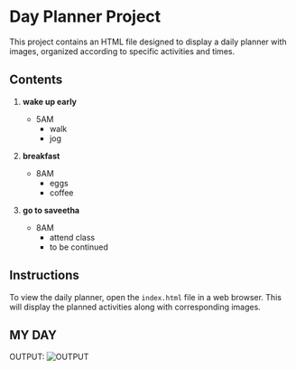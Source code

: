 # Day Planner Project

This project contains an HTML file designed to display a daily planner with images, organized according to specific activities and times.

## Contents

1. **wake up early**
   - 5AM
     - walk
     - jog
     
2. **breakfast**
   - 8AM
     - eggs
     - coffee

3. **go to saveetha**
   - 8AM
     - attend class
     - to be continued

## Instructions

To view the daily planner, open the `index.html` file in a web browser. This will display the planned activities along with corresponding images.

## MY DAY
OUTPUT:
![OUTPUT](https://github.com/Krishna-Prakaash/MY-DAY/assets/93427144/826536d2-df79-4bdb-8500-94858694acc3)
